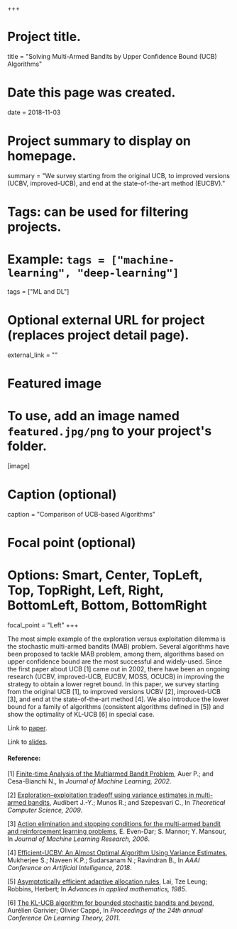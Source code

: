 +++
# Project title.
title = "Solving Multi-Armed Bandits by Upper Confidence Bound (UCB) Algorithms"

# Date this page was created.
date = 2018-11-03

# Project summary to display on homepage.
summary = "We survey starting from the original UCB, to improved versions (UCBV, improved-UCB), and end at the state-of-the-art method (EUCBV)."

# Tags: can be used for filtering projects.
# Example: `tags = ["machine-learning", "deep-learning"]`
tags = ["ML and DL"]

# Optional external URL for project (replaces project detail page).
external_link = ""

# Featured image
# To use, add an image named `featured.jpg/png` to your project's folder. 
[image]
  # Caption (optional)
  caption = "Comparison of UCB-based Algorithms"
  
  # Focal point (optional)
  # Options: Smart, Center, TopLeft, Top, TopRight, Left, Right, BottomLeft, Bottom, BottomRight
  focal_point = "Left"
+++

The most simple example of the exploration versus exploitation dilemma is the stochastic multi-armed bandits (MAB) problem.
Several algorithms have been proposed to tackle MAB problem, among them, algorithms based on upper confidence bound are the most successful and widely-used.
Since the first paper about UCB [1] came out in 2002, there have been an ongoing research (UCBV, improved-UCB, EUCBV, MOSS, OCUCB) in improving the strategy to obtain a lower regret bound.
In this paper, we survey starting from the original UCB [1], to improved versions UCBV [2], improved-UCB [3], and end at the state-of-the-art method [4].
We also introduce the lower bound for a family of algorithms (consistent algorithms defined in [5]) and show the optimality of KL-UCB [6] in special case.

Link to [paper](paper.pdf).

Link to [slides](slides.pdf).

#### Reference:
[1] [Finite-time Analysis of the Multiarmed Bandit Problem](https://dl.acm.org/citation.cfm?id=599677), Auer P.; and Cesa-Bianchi N., In *Journal of Machine Learning, 2002*.

[2] [Exploration–exploitation tradeoff using variance estimates in multi-armed bandits](http://certis.enpc.fr/~audibert/Mes%20articles/TCS08.pdf), Audibert J.-Y.; Munos R.; and Szepesvari C., In *Theoretical Computer Science, 2009*.

[3] [Action elimination and stopping conditions for the multi-armed bandit and reinforcement learning problems](https://dl.acm.org/citation.cfm?id=1248586), E. Even-Dar; S. Mannor; Y. Mansour, In *Journal of Machine Learning Research, 2006*.

[4] [Efficient-UCBV: An Almost Optimal Algorithm Using Variance Estimates](https://arxiv.org/pdf/1711.03591.pdf), Mukherjee S.; Naveen K.P.; Sudarsanam N.; Ravindran B., In *AAAI Conference on Artificial Intelligence, 2018*.

[5] [Asymptotically efficient adaptive allocation rules](https://dl.acm.org/citation.cfm?id=2609757), Lai, Tze Leung; Robbins, Herbert; In *Advances in applied mathematics, 1985*.

[6] [The KL-UCB algorithm for bounded stochastic bandits and beyond](https://arxiv.org/abs/1102.2490), Aurélien Garivier; Olivier Cappé, In *Proceedings of the 24th annual Conference On Learning Theory, 2011*.
